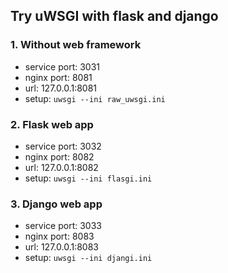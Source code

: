 ## Try uWSGI with flask and django

### 1. Without web framework
- service port: 3031
- nginx port: 8081
- url: 127.0.0.1:8081
- setup: `uwsgi --ini raw_uwsgi.ini`

### 2. Flask web app
- service port: 3032
- nginx port: 8082
- url: 127.0.0.1:8082
- setup: `uwsgi --ini flasgi.ini`

### 3. Django web app
- service port: 3033
- nginx port: 8083
- url: 127.0.0.1:8083
- setup: `uwsgi --ini djangi.ini`

